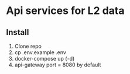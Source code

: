 # Api services for L2 data

## Install

1. Clone repo
2. cp .env.example .env
3. docker-compose up (-d)
4. api-gateway port = 8080 by default